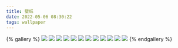 ```yaml
---
title: 壁纸
date: 2022-05-06 08:30:22
tags: wallpaper
---
```

{% gallery %}
![](https://object-srote-1305109524.cos.ap-beijing.myqcloud.com/wallpaper/wallhaven-015er3.jpg)
![](https://object-srote-1305109524.cos.ap-beijing.myqcloud.com/wallpaper/wallhaven-0j1xm0.jpg)
![](https://object-srote-1305109524.cos.ap-beijing.myqcloud.com/wallpaper/wallhaven-0prgo3.jpg)
![](https://object-srote-1305109524.cos.ap-beijing.myqcloud.com/wallpaper/wallhaven-2e7v1g.png)
![](https://object-srote-1305109524.cos.ap-beijing.myqcloud.com/wallpaper/wallhaven-2ew3pm.jpg)
![](https://object-srote-1305109524.cos.ap-beijing.myqcloud.com/wallpaper/wallhaven-3kqv3y.jpg)
![](https://object-srote-1305109524.cos.ap-beijing.myqcloud.com/wallpaper/wallhaven-45x55n.jpg)
![](https://object-srote-1305109524.cos.ap-beijing.myqcloud.com/wallpaper/wallhaven-48y7wy.jpg)
![](https://object-srote-1305109524.cos.ap-beijing.myqcloud.com/wallpaper/wallhaven-49q5dk.jpg)
![](https://object-srote-1305109524.cos.ap-beijing.myqcloud.com/wallpaper/wallhaven-4l5j3r.jpg)
![](https://object-srote-1305109524.cos.ap-beijing.myqcloud.com/wallpaper/wallhaven-4ve76m.jpg)
![](https://object-srote-1305109524.cos.ap-beijing.myqcloud.com/wallpaper/wallhaven-72rxqo.jpg)
{% endgallery %}